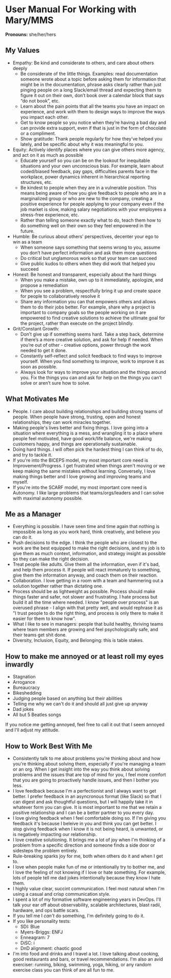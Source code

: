 # User Manual For Working with Mary/MMS

**Pronouns:** she/her/hers

## My Values

- Empathy: Be kind and considerate to others, and care about others deeply
  - Be considerate of the little things. Examples: read documentation someone wrote about a topic before asking them for information that might be in the documentation, phrase asks clearly rather than just pinging people on a long Slack/email thread and expecting them to figure it out on their own, don’t book over a calendar block that says “do not book”, etc.
  - Learn about the pain points that all the teams you have an impact on experience, and work with them to design ways to improve the ways you impact each other.
  - Get to know people so you notice when they’re having a bad day and can provide extra support, even if that is just in the form of chocolate or a compliment.
  - Show gratitude: Thank people regularly for how they’ve helped you lately, and be specific about why it was meaningful to you.
- Equity: Actively identify places where you can give others more agency, and act on it as much as possible
  - Educate yourself so you can be on the lookout for inequitable situations and your own unconscious bias. For example, learn about coded/biased feedback, pay gaps, difficulties parents face in the workplace, power dynamics inherent in hierarchical reporting structures, etc.
  - Be kindest to people when they are in a vulnerable position. This means being aware of how you give feedback to people who are in a marginalized group or who are new to the company, creating a positive experience for people applying to your company even if the job market is slow, making salary negotiations with your employees a stress-free experience, etc.
  - Rather than telling someone exactly what to do, teach them how to do something well on their own so they feel empowered in the future.
- Humble: Be curious about others’ perspectives, decenter your ego to win as a team
  - When someone says something that seems wrong to you, assume you don’t have perfect information and ask them more questions
  - Do critical but unglamorous work so that your team can succeed
  - Give public kudos to others when they did work that helped you succeed
- Honest: Be honest and transparent, especially about the hard things
  - When you make a mistake, own up to it immediately, apologize, and propose a remediation
  - When you see a problem, respectfully bring it up and create space for people to collaboratively resolve it
  - Share any information you can that empowers others and allows them to do their jobs better. For example, share why a project is important to company goals so the people working on it are empowered to find creative solutions to achieve the ultimate goal for the project, rather than execute on the project blindly.
- Grit/Constant Growth:
  - Don’t give up if something seems hard. Take a step back, determine if there’s a more creative solution, and ask for help if needed. When you’re out of other   - creative options, power through the work needed to get it done.
  - Constantly self-reflect and solicit feedback to find ways to improve yourself. When you find something to improve, work to improve it as soon as possible.
  - Always look for ways to improve your situation and the things around you. Fix the things you can and ask for help on the things you can’t solve or aren’t sure how to solve.


## What Motivates Me

- People. I care about building relationships and building strong teams of people. When people have strong, trusting, open and honest relationships, they can work miracles together.
- Making people's lives better and fixing things. I love going into a situation where everything is a mess, and wrangling it to a place where people feel motivated, have good work/life balance, we're making customers happy, and things are operationally sustainable.
- Doing hard things. I will often pick the hardest thing I can think of to do, and try to tackle it.
- If you're into the BICEPS model, my most important core need is Improvement/Progress. I get frustrated when things aren't moving or we keep making the same mistakes without learning. Conversely, I love making things better and I love growing and improving teams and myself.
- If you're into the SCARF model, my most important core need is Autonomy. I like large problems that teams/orgs/leaders and I can solve with maximal autonomy possible.

## Me as a Manager

- Everything is possible. I have seen time and time again that nothing is impossible as long as you work hard, think creatively, and believe you can do it.
- Push decisions to the edge. I think the people who are closest to the work are the best equipped to make the right decisions, and my job is to give them as much context, information, and strategy insight as possible so they can make the right decision.
- Treat people like adults. Give them all the information, even if it's bad, and help them process it. If people will react immaturely to something, give them the information anyway, and coach them on their reaction.
- Collaboration. I love getting in a room with a team and hammering out a solution together rather than dictating one.
- Process should be as lightweight as possible. Process should make things faster and safer, not slower and frustrating. I hate process but build it all the time where needed. I know "people over process" is an overused phrase - I align with that pretty well, and would rephrase it as "I trust people to do the right thing, and process is only there to make it easier for them to know how".
- What I like to see in managers: people that build healthy, thriving teams where team members are growing and feel psychologically safe, and their teams get shit done.
- Diversity, Inclusion, Equity, and Belonging: this is table stakes.

## How to make me annoyed or at least roll my eyes inwardly
- Stagnation
- Arrogance
- Bureaucracy
- Bikeshedding
- Judging people based on anything but their abilities
- Telling me why we can't do it and should all just give up anyway
- Dad jokes
- All but 5 Beatles songs

If you notice me getting annoyed, feel free to call it out that I seem annoyed and I'll adjust my attitude.

## How to Work Best With Me
- Consistently talk to me about problems you're thinking about and how you're thinking about solving them, especially if you're managing a team or an org. When I get insight into the way you think about solving problems and the issues that are top of mind for you, I feel more comfort that you are going to proactively handle issues, and then I bother you less.
- I love feedback because I'm a perfectionist and I always want to get better. I prefer feedback in an asyncronous format (like Slack) so that I can digest and ask thoughtful questions, but I will happily take it in whatever form you can give. It is most important to me that we retain a positive relationship and I can be a better partner to you every day.
- I love giving feedback when I feel comfortable doing so. If I'm giving you feedback it's because I beleive in you and think you can get better. I stop giving feedback when I know it is not being heard, is unwanted, or is negatively impacting our relationship.
- I love creative solutioning. It brings me a lot of joy when I'm thinking of a problem from a specific direction and someone finds a side door or sidesteps the problem entirely.
- Rule-breaking sparks joy for me, both when others do it and when I get to.
- I love when people make fun of me or intentionally try to bother me, and I love the feeling of not knowing if I love or hate something. For example, lots of people tell me dad jokes intentionally because they know I hate them.
- I highly value clear, succint communication. I feel most natural when I'm using a casual and crisp communication style.
- I spent a lot of my formative software engineering years in DevOps. I'll talk your ear off about observability, scalable architectures, blast radii, hardware, and ops battle scars.
- If you tell me I *can't* do something, I'm definitely going to do it.
- If you like personality tests:
  - SDI: Blue
  - Myers-Briggs: ENFJ
  - Enneagram: 7
  - DiSC: i
  - DnD alignment: chaotic good
- I'm into food and drinks and I travel a lot. I love talking about cooking, good restaurants and bars, or travel recommendations. I'm also an avid exerciser: running, biking, swimming, yoga, hiking, or any random exercise class you can think of are all fun to me.
